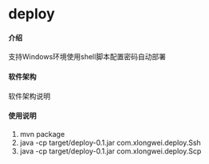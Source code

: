 # deploy

#### 介绍
支持Windows环境使用shell脚本配置密码自动部署

#### 软件架构
软件架构说明

#### 使用说明

1.  mvn package
2.  java -cp target/deploy-0.1.jar com.xlongwei.deploy.Ssh
3.  java -cp target/deploy-0.1.jar com.xlongwei.deploy.Scp
